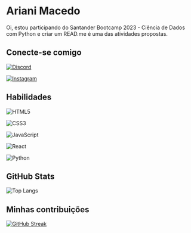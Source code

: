 
# Ariani Macedo 

Oi, estou  participando do Santander Bootcamp 2023 - Ciência de Dados com Python e criar um READ.me é uma das atividades propostas.


## Conecte-se comigo

[![Discord](https://img.shields.io/badge/Discord-000?style=for-the-badge&logo=discord)](https://www.discord.com/in/ANNEMACEDO/) 

[![Instagram](https://img.shields.io/badge/Instagram-000?style=for-the-badge&logo=instagram)](https://www.instagram.com/ANNIPAULINO/)

## Habilidades

![HTML5](https://img.shields.io/badge/HTML5-000?style=for-the-badge&logo=html5)

![CSS3](https://img.shields.io/badge/CSS3-000?style=for-the-badge&logo=css3&logoColor=264CE4)

![JavaScript](https://img.shields.io/badge/JavaScript-000?style=for-the-badge&logo=javascript)

![React](https://img.shields.io/badge/React-000?style=for-the-badge&logo=react)

![Python](https://img.shields.io/badge/Python-000?style=for-the-badge&logo=python)

## GitHub Stats

![Top Langs](https://github-readme-stats-git-masterrstaa-rickstaa.vercel.app/api/top-langs/?username=ARIANIMACEDO&bg_color=000&border_color=30A3DC&title_color=E94D5F&text_color=FFF)

## Minhas contribuições

[![GitHub Streak](https://streak-stats.demolab.com/?user=ARIANIMACEDO&theme=bear&background=000&border=30A3DC&dates=FFF)](https://git.io/streak-stats)